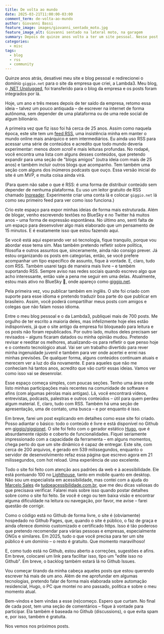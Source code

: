 ```yaml
---
title: De volta ao mundo
date: 2025-03-21T11:00:00-03:00
comment_term: de-volta-ao-mundo
author: Giovanni Bassi
feature_image: images/giovanni_sentado_moto.jpg
feature_image_alt: Giovanni sentado na lateral moto, na garagem
summary: Depois de quinze anos volto a ter um site pessoal. Nesse post conto um pouco o que vou publicar por aqui.
categories:
  - misc
tags:
  - blog
  - rss
  - community
---
```


Quinze anos atrás, desativei meu site e blog pessoal e redirecionei o domínio `giggio.net` para o site da empresa que
criei, a Lambda3. Meu blog, o [.NET Unplugged](https://web.archive.org/web/20101014051650/http://unplugged.giggio.net/),
foi transferido para o blog da empresa e os posts foram integrados por lá.

Hoje, um ano e três meses depois de ter saído da empresa, retomo essa ideia – talvez um pouco antiquada – de escrever na
internet de forma autônoma, sem depender de uma plataforma ou de uma rede social de algum bilionário.

A primeira vez que fiz isso foi há cerca de 25 anos. Assim como naquela época, este site tem um
[feed RSS](/blog/index.xml), uma insistência minha em manter o mundo online mais anárquico e sem intermediários. Eu
ainda uso RSS para acessar uma série de conteúdos e acredito que todo mundo deveria experimentar: menos _doom scroll_ e
mais leituras profundas. No rodapé, você encontra uma lista com alguns desses conteúdos, que pretendo expandir para uma
seção de "blogs amigos" (outra ideia com mais de 25 anos) e também incluir outros blogs que acompanho. Tem também uma
seção com alguns dos inúmeros podcasts que ouço. Essa versão inicial do site é um MVP, e muita coisa ainda virá.

(Para quem não sabe o que é RSS: é uma forma de distribuir conteúdo sem depender de nenhuma plataforma. Eu uso um leitor
gratuito de RSS chamado [Inoreader](https://www.inoreader.com/). Experimente criar uma conta lá e colocar `giggio.net`
lá como seu primeiro feed para ver como isso funciona.)

Crio este espaço para expor minhas ideias de forma mais estruturada. Além de blogar, venho escrevendo textões no BlueSky
e no Twitter há muitos anos – uma forma de expressão espontânea. No último ano, senti falta de um espaço para
desenvolver algo mais elaborado que um pensamento de 15 minutos. E é exatamente isso que estou fazendo aqui.

Se você está aqui esperando ver só tecnologia, fique tranquilo, porque vou abordar esse tema sim. Mas também pretendo
refletir sobre política, filosofia e outros assuntos que, sinceramente, ainda não consigo prever. Já
estou organizando os posts em categorias, então, se você prefere acompanhar um tipo específico de assunto, fique à
vontade. E, claro, tudo com RSS. Também usarei tags de maneira mais livre – e também suportando RSS. Sempre aviso nas
redes sociais quando escrevo algo que acho interessante, então vale a pena me seguir em uma delas. Atualmente, estou
mais ativo no BlueSky 🦋, onde
apareço como [giggio.net](https://bsky.app/profile/giggio.net).

Pela primeira vez, vou publicar também em inglês. O site foi criado com suporte para esse idioma e pretendo traduzir boa
parte do que publicar em brasileiro. Assim, você poderá compartilhar meus posts com amigos e colegas que não falam nosso
idioma.

Entre o meu blog pessoal e o da Lambda3, publiquei mais de 700 posts. Me orgulho de ter escrito a maioria deles, mas
infelizmente hoje eles estão indisponíveis, já que o site antigo da empresa foi bloqueado para leitura e os posts não
foram republicados. Por outro lado, muitos deles precisam ser revisados – alguns ficaram datados ou minha opinião mudou.
Pretendo revisar e reeditar os melhores, atualizando-os para refletir o que penso hoje e o contexto tecnológico atual.
Vai ser um trabalho divertido para rever minha ingenuidade juvenil e também para ver onde acertei e errei nas minhas
previsões. De qualquer forma, alguns conteúdos continuam atuais e merecem ver a luz do dia novamente. E para aqueles que
não me conheciam há tantos anos, acredito que vão curtir essas ideias. Vamos ver como isso vai se desenrolar.

Esse espaço começa simples, com poucas seções. Tenho uma área onde listo minhas participações mais recentes na
comunidade de software e afins (com algumas pérolas mais antigas). Lá, você encontrará vídeos, entrevistas, podcasts,
palestras e outros conteúdos – útil para quem perdeu algum material. E, claro, tudo com RSS. Também há uma seção de
apresentação, uma de contato, uma busca – e por enquanto é isso.

Em breve, farei um post explicando em detalhes como esse site foi criado. Posso adiantar o básico: todo o conteúdo é
livre e está disponível no Github em [giggio/giggionet](https://github.com/giggio/giggionet/). O site foi feito com o
gerador estático [Hugo](https://gohugo.io/), que é absurdamente rápido e coberto de funcionalidades. Fiquei seriamente
impressionado com a capacidade da ferramenta – em alguns momentos, chega perto do que um site dinâmico é capaz de
entregar. Este site, com cerca de 200 arquivos, é gerado em 539 milissegundos, enquanto o servidor de desenvolvimento
refaz essa página que escrevo agora em 21 milissegundos, com hot reload. Uma experiência de uso excelente.

Todo o site foi feito com atenção aos padrões da web e à acessibilidade. Ele está pontuando 100 no
[Lighthouse](https://developer.chrome.com/docs/lighthouse/), tanto em mobile quanto em desktop. Não sou um especialista
em acessibilidade, mas contei com a ajuda do [Marcelo Sales](https://twitter.com/msales) da
[tudoeacessibilidade.com.br](https://tudoeacessibilidade.com.br/), que me deu dicas valiosas do que precisava verificar.
Falarei mais sobre isso quando postar detalhes sobre como o site foi feito. Se você é cego ou tem baixa visão e
encontrar alguma dificuldade na leitura ou navegação, por favor, me avise – farei questão de corrigir.

Como o código está no Github de forma livre, o site é (obviamente) hospedado no Github Pages, que, quando o site é
público, o faz de graça e ainda oferece domínio customizado e certificado https. Isso é tão poderoso que pretendo
recomendar para várias pessoas e empresas, especialmente ONGs e similares. Em 2025, tudo o que você precisa para ter um
site público é um domínio – o resto é gratuito. Que momento maravilhoso!

E, como tudo está no Github, estou aberto a correções, sugestões e afins. Em breve, colocarei um link para facilitar
isso, tipo um "edite isso no Github". Em breve, o backlog também estará lá no Github Issues.

Vou começar tirando da minha cabeça aqueles posts que estou querendo escrever há mais de um ano. Além de me aprofundar
em algumas tecnologias, pretendo falar de forma mais elaborada sobre automação residencial, Hugo, o PC que montei no ano
passado, política e sobre o meu momento atual.

Bem-vindos e bem vindas a esse (re)começo. Espero que curtam. No final de cada post, tem uma seção de comentários –
fique à vontade para participar. Ela também é baseada no Github (discussions), o que evita spam e, por isso, também é
gratuita.

Nos vemos nos próximos posts.
